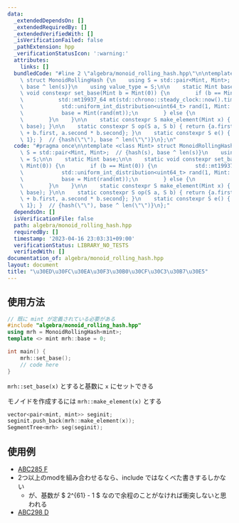 ```yaml
---
data:
  _extendedDependsOn: []
  _extendedRequiredBy: []
  _extendedVerifiedWith: []
  _isVerificationFailed: false
  _pathExtension: hpp
  _verificationStatusIcon: ':warning:'
  attributes:
    links: []
  bundledCode: "#line 2 \"algebra/monoid_rolling_hash.hpp\"\n\ntemplate <class Mint>\
    \ struct MonoidRollingHash {\n    using S = std::pair<Mint, Mint>;  // {hash(s),\
    \ base ^ len(s)}\n    using value_type = S;\n\n    static Mint base;\n\n    static\
    \ void constexpr set_base(Mint b = Mint(0)) {\n        if (b == Mint(0)) {\n \
    \           std::mt19937_64 mt(std::chrono::steady_clock::now().time_since_epoch().count());\n\
    \            std::uniform_int_distribution<uint64_t> rand(1, Mint::mod() - 1);\n\
    \            base = Mint(rand(mt));\n        } else {\n            base = b;\n\
    \        }\n    }\n\n    static constexpr S make_element(Mint x) { return make_pair(x,\
    \ base); }\n\n    static constexpr S op(S a, S b) { return {a.first * b.second\
    \ + b.first, a.second * b.second}; }\n    static constexpr S e() { return {0,\
    \ 1}; }  // {hash(\"\"), base ^ len(\"\")}\n};\n"
  code: "#pragma once\n\ntemplate <class Mint> struct MonoidRollingHash {\n    using\
    \ S = std::pair<Mint, Mint>;  // {hash(s), base ^ len(s)}\n    using value_type\
    \ = S;\n\n    static Mint base;\n\n    static void constexpr set_base(Mint b =\
    \ Mint(0)) {\n        if (b == Mint(0)) {\n            std::mt19937_64 mt(std::chrono::steady_clock::now().time_since_epoch().count());\n\
    \            std::uniform_int_distribution<uint64_t> rand(1, Mint::mod() - 1);\n\
    \            base = Mint(rand(mt));\n        } else {\n            base = b;\n\
    \        }\n    }\n\n    static constexpr S make_element(Mint x) { return make_pair(x,\
    \ base); }\n\n    static constexpr S op(S a, S b) { return {a.first * b.second\
    \ + b.first, a.second * b.second}; }\n    static constexpr S e() { return {0,\
    \ 1}; }  // {hash(\"\"), base ^ len(\"\")}\n};"
  dependsOn: []
  isVerificationFile: false
  path: algebra/monoid_rolling_hash.hpp
  requiredBy: []
  timestamp: '2023-04-16 23:03:31+09:00'
  verificationStatus: LIBRARY_NO_TESTS
  verifiedWith: []
documentation_of: algebra/monoid_rolling_hash.hpp
layout: document
title: "\u30ED\u30FC\u30EA\u30F3\u30B0\u30CF\u30C3\u30B7\u30E5"
---
```


## 使用方法

```cpp
// 既に mint が定義されている必要がある
#include "algebra/monoid_rolling_hash.hpp"
using mrh = MonoidRollingHash<mint>;
template <> mint mrh::base = 0;

int main() {
    mrh::set_base();
    // code here
}
```

`mrh::set_base(x)` とすると基数に `x` にセットできる

モノイドを作成するには `mrh::make_element(x)` とする

```cpp
vector<pair<mint, mint>> seginit;
seginit.push_back(mrh::make_element(x));
SegmentTree<mrh> seg(seginit);
```

## 使用例

- [ABC285 F](https://atcoder.jp/contests/abc285/tasks/abc285_f)
- 2つ以上のmodを組み合わせるなら、include ではなくべた書きするしかない
    - が、基数が $ 2^{61} - 1 $ なので余程のことがなければ衝突しないと思われる
- [ABC298 D](https://atcoder.jp/contests/abc298/submissions/40706415)
